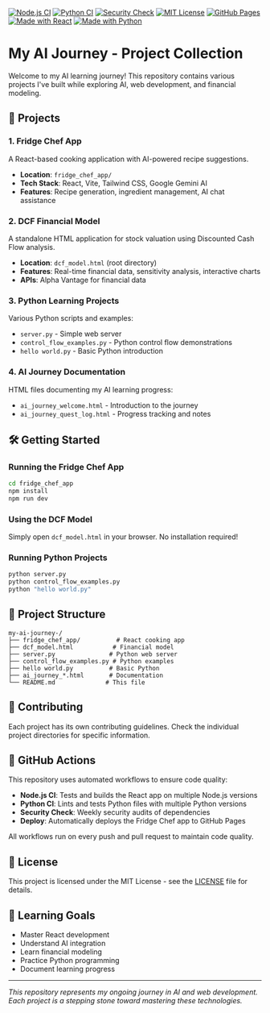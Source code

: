 [![Node.js CI](https://github.com/GittyupMoe/my-ai-journey-/actions/workflows/nodejs.yml/badge.svg)](https://github.com/GittyupMoe/my-ai-journey-/actions/workflows/nodejs.yml)
[![Python CI](https://github.com/GittyupMoe/my-ai-journey-/actions/workflows/python.yml/badge.svg)](https://github.com/GittyupMoe/my-ai-journey-/actions/workflows/python.yml)
[![Security Check](https://github.com/GittyupMoe/my-ai-journey-/actions/workflows/security.yml/badge.svg)](https://github.com/GittyupMoe/my-ai-journey-/actions/workflows/security.yml)
[![MIT License](https://img.shields.io/badge/license-MIT-green.svg)](fridge_chef_app/LICENSE)
[![GitHub Pages](https://img.shields.io/badge/GitHub%20Pages-Live-blue)](https://gittyupmoe.github.io/my-ai-journey-/)
[![Made with React](https://img.shields.io/badge/Made%20with-React-blue?logo=react)](https://reactjs.org/)
[![Made with Python](https://img.shields.io/badge/Made%20with-Python-blue?logo=python)](https://python.org/)

# My AI Journey - Project Collection

Welcome to my AI learning journey! This repository contains various projects I've built while exploring AI, web development, and financial modeling.

## 🚀 Projects

### 1. Fridge Chef App
A React-based cooking application with AI-powered recipe suggestions.
- **Location**: `fridge_chef_app/`
- **Tech Stack**: React, Vite, Tailwind CSS, Google Gemini AI
- **Features**: Recipe generation, ingredient management, AI chat assistance

### 2. DCF Financial Model
A standalone HTML application for stock valuation using Discounted Cash Flow analysis.
- **Location**: `dcf_model.html` (root directory)
- **Features**: Real-time financial data, sensitivity analysis, interactive charts
- **APIs**: Alpha Vantage for financial data

### 3. Python Learning Projects
Various Python scripts and examples:
- `server.py` - Simple web server
- `control_flow_examples.py` - Python control flow demonstrations
- `hello world.py` - Basic Python introduction

### 4. AI Journey Documentation
HTML files documenting my AI learning progress:
- `ai_journey_welcome.html` - Introduction to the journey
- `ai_journey_quest_log.html` - Progress tracking and notes

## 🛠️ Getting Started

### Running the Fridge Chef App
```bash
cd fridge_chef_app
npm install
npm run dev
```

### Using the DCF Model
Simply open `dcf_model.html` in your browser. No installation required!

### Running Python Projects
```bash
python server.py
python control_flow_examples.py
python "hello world.py"
```

## 📁 Project Structure
```
my-ai-journey-/
├── fridge_chef_app/          # React cooking app
├── dcf_model.html           # Financial model
├── server.py               # Python web server
├── control_flow_examples.py # Python examples
├── hello world.py          # Basic Python
├── ai_journey_*.html       # Documentation
└── README.md              # This file
```

## 🤝 Contributing
Each project has its own contributing guidelines. Check the individual project directories for specific information.

## 🔄 GitHub Actions

This repository uses automated workflows to ensure code quality:

- **Node.js CI**: Tests and builds the React app on multiple Node.js versions
- **Python CI**: Lints and tests Python files with multiple Python versions  
- **Security Check**: Weekly security audits of dependencies
- **Deploy**: Automatically deploys the Fridge Chef app to GitHub Pages

All workflows run on every push and pull request to maintain code quality.

## 📄 License
This project is licensed under the MIT License - see the [LICENSE](fridge_chef_app/LICENSE) file for details.

## 🎯 Learning Goals
- Master React development
- Understand AI integration
- Learn financial modeling
- Practice Python programming
- Document learning progress

---
*This repository represents my ongoing journey in AI and web development. Each project is a stepping stone toward mastering these technologies.*
